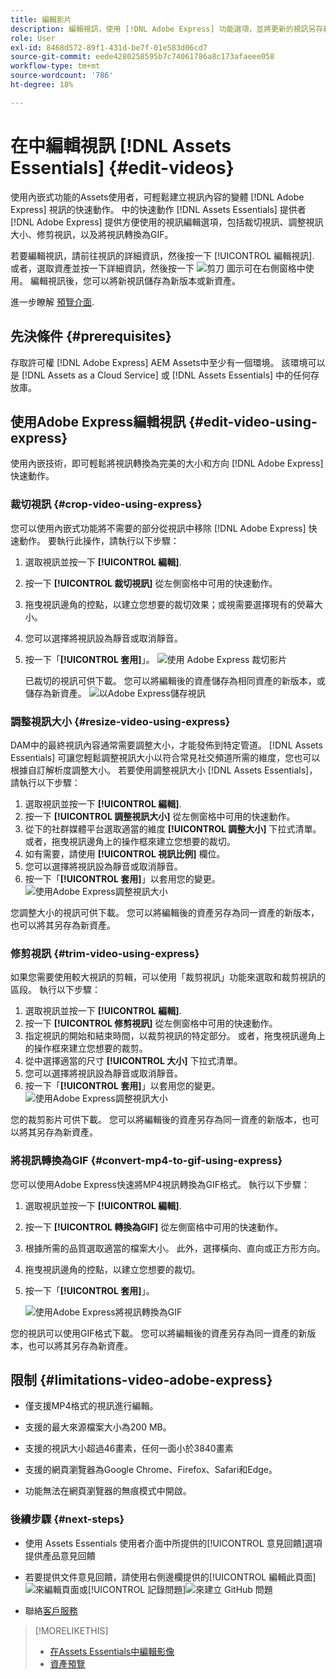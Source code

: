 ```yaml
---
title: 編輯影片
description: 編輯視訊，使用 [!DNL Adobe Express] 功能選項，並將更新的視訊另存新版。
role: User
exl-id: 8468d572-89f1-431d-be7f-01e583d06cd7
source-git-commit: eede4280258595b7c74061786a8c173afaeee058
workflow-type: tm+mt
source-wordcount: '786'
ht-degree: 18%

---
```


# 在中編輯視訊 [!DNL Assets Essentials] {#edit-videos}

使用內嵌式功能的Assets使用者，可輕鬆建立視訊內容的變體 [!DNL Adobe Express] 視訊的快速動作。 中的快速動作 [!DNL Assets Essentials] 提供者 [!DNL Adobe Express] 提供方便使用的視訊編輯選項，包括裁切視訊、調整視訊大小、修剪視訊，以及將視訊轉換為GIF。

若要編輯視訊，請前往視訊的詳細資訊，然後按一下 [!UICONTROL 編輯視訊]. 或者，選取資產並按一下詳細資訊，然後按一下 ![剪刀](assets/do-not-localize/cut.svg) 圖示可在右側窗格中使用。 編輯視訊後，您可以將新視訊儲存為新版本或新資產。

進一步瞭解 [預覽介面](/help/using/navigate-view.md#preview-assets).

## 先決條件 {#prerequisites}

存取許可權 [!DNL Adobe Express] AEM Assets中至少有一個環境。 該環境可以是 [!DNL Assets as a Cloud Service] 或 [!DNL Assets Essentials] 中的任何存放庫。

## 使用Adobe Express編輯視訊 {#edit-video-using-express}

使用內嵌技術，即可輕鬆將視訊轉換為完美的大小和方向 [!DNL Adobe Express] 快速動作。

### 裁切視訊 {#crop-video-using-express}

您可以使用內嵌式功能將不需要的部分從視訊中移除 [!DNL Adobe Express] 快速動作。 要執行此操作，請執行以下步驟：

1. 選取視訊並按一下 **[!UICONTROL 編輯]**.
2. 按一下 **[!UICONTROL 裁切視訊]** 從左側窗格中可用的快速動作。
3. 拖曳視訊邊角的控點，以建立您想要的裁切效果；或視需要選擇現有的熒幕大小。
4. 您可以選擇將視訊設為靜音或取消靜音。
5. 按一下「**[!UICONTROL 套用]**」。
   ![使用 Adob&#x200B;&#x200B;e Express 裁切影片](/help/using/assets/adobe-express-crop-video.png)

   已裁切的視訊可供下載。 您可以將編輯後的資產儲存為相同資產的新版本，或儲存為新資產。 ![以Adobe Express儲存視訊](/help/using/assets/adobe-express-save-video.png)

### 調整視訊大小 {#resize-video-using-express}

DAM中的最終視訊內容通常需要調整大小，才能發佈到特定管道。 [!DNL Assets Essentials] 可讓您輕鬆調整視訊大小以符合常見社交頻道所需的維度，您也可以根據自訂解析度調整大小。 若要使用調整視訊大小 [!DNL Assets Essentials]，請執行以下步驟：

1. 選取視訊並按一下 **[!UICONTROL 編輯]**.
2. 按一下 **[!UICONTROL 調整視訊大小]** 從左側窗格中可用的快速動作。
3. 從下的社群媒體平台選取適當的維度 **[!UICONTROL 調整大小]** 下拉式清單。 或者，拖曳視訊邊角上的操作框來建立您想要的裁切。
4. 如有需要，請使用 **[!UICONTROL 視訊比例]** 欄位。
5. 您可以選擇將視訊設為靜音或取消靜音。
6. 按一下「**[!UICONTROL 套用]**」以套用您的變更。
   ![使用Adobe Express調整視訊大小](/help/using/assets/adobe-express-resize-video.png)

您調整大小的視訊可供下載。 您可以將編輯後的資產另存為同一資產的新版本，也可以將其另存為新資產。

### 修剪視訊 {#trim-video-using-express}

如果您需要使用較大視訊的剪輯，可以使用「裁剪視訊」功能來選取和裁剪視訊的區段。 執行以下步驟：

1. 選取視訊並按一下 **[!UICONTROL 編輯]**.
2. 按一下 **[!UICONTROL 修剪視訊]** 從左側窗格中可用的快速動作。
3. 指定視訊的開始和結束時間，以裁剪視訊的特定部分。 或者，拖曳視訊邊角上的操作框來建立您想要的裁剪。
4. 從中選擇適當的尺寸 **[!UICONTROL 大小]** 下拉式清單。
5. 您可以選擇將視訊設為靜音或取消靜音。
6. 按一下「**[!UICONTROL 套用]**」以套用您的變更。
   ![使用Adobe Express調整視訊大小](/help/using/assets/adobe-express-trim-video.png)

您的裁剪影片可供下載。 您可以將編輯後的資產另存為同一資產的新版本，也可以將其另存為新資產。

### 將視訊轉換為GIF {#convert-mp4-to-gif-using-express}

您可以使用Adobe Express快速將MP4視訊轉換為GIF格式。 執行以下步驟：

1. 選取視訊並按一下 **[!UICONTROL 編輯]**.
2. 按一下 **[!UICONTROL 轉換為GIF]** 從左側窗格中可用的快速動作。
3. 根據所需的品質選取適當的檔案大小。 此外，選擇橫向、直向或正方形方向。
4. 拖曳視訊邊角的控點，以建立您想要的裁切。
5. 按一下「**[!UICONTROL 套用]**」。

   ![使用Adobe Express將視訊轉換為GIF](/help/using/assets/adobe-express-convert-video-to-gif.png)

您的視訊可以使用GIF格式下載。 您可以將編輯後的資產另存為同一資產的新版本，也可以將其另存為新資產。

## 限制 {#limitations-video-adobe-express}

* 僅支援MP4格式的視訊進行編輯。

* 支援的最大來源檔案大小為200 MB。

* 支援的視訊大小超過46畫素，任何一面小於3840畫素

* 支援的網頁瀏覽器為Google Chrome、Firefox、Safari和Edge。

* 功能無法在網頁瀏覽器的無痕模式中開啟。

### 後續步驟 {#next-steps}

* 使用 Assets Essentials 使用者介面中所提供的[!UICONTROL 意見回饋]選項提供產品意見回饋

* 若要提供文件意見回饋，請使用右側邊欄提供的[!UICONTROL 編輯此頁面]![來編輯頁面](assets/do-not-localize/edit-page.png)或[!UICONTROL 記錄問題]![來建立 GitHub 問題](assets/do-not-localize/github-issue.png)

* 聯絡[客戶服務](https://experienceleague.adobe.com/?support-solution=General#support)

>[!MORELIKETHIS]
>
>* [在Assets Essentials中編輯影像](/help/using/edit-images.md)
>* [資產預覽](/help/using/navigate-view.md#preview-assets)
